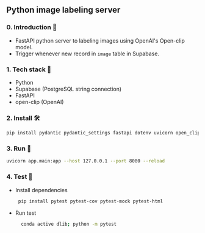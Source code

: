 ## Python image labeling server

### 0. Introduction 📜
- FastAPI python server to labeling images using OpenAI's Open-clip model.
- Trigger whenever new record in ```image``` table in Supabase.

### 1. Tech stack 🚀
- Python
- Supabase (PostgreSQL string connection)
- FastAPI
- open-clip (OpenAI)

### 2. Install 🛠️
```bash
pip install pydantic pydantic_settings fastapi dotenv uvicorn open_clip_torch redis supabase psycopg2
```

### 3. Run 🚀
```bash
uvicorn app.main:app --host 127.0.0.1 --port 8080 --reload
```

### 4. Test 🧪
- Install dependencies 
   ```bash
    pip install pytest pytest-cov pytest-mock pytest-html
   ```
- Run test
  ```bash
    conda active dlib; python -m pytest 
  ```